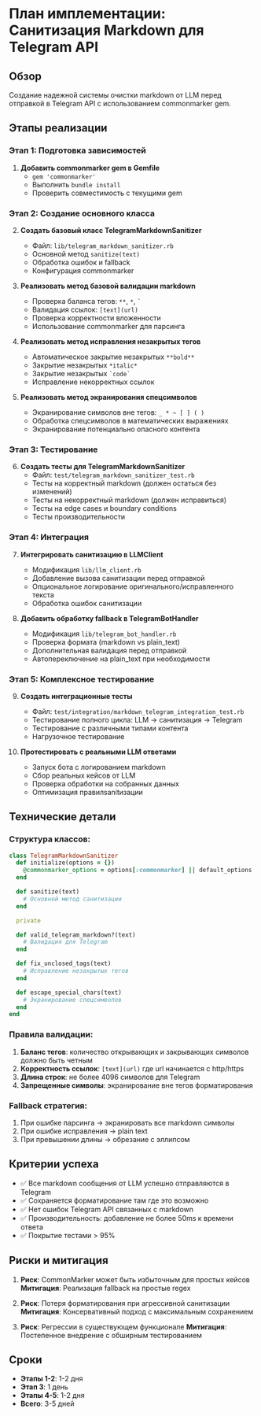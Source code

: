 # План имплементации: Санитизация Markdown для Telegram API

## Обзор
Создание надежной системы очистки markdown от LLM перед отправкой в Telegram API с использованием commonmarker gem.

## Этапы реализации

### Этап 1: Подготовка зависимостей
1. **Добавить commonmarker gem в Gemfile**
   - `gem 'commonmarker'`
   - Выполнить `bundle install`
   - Проверить совместимость с текущими gem

### Этап 2: Создание основного класса
2. **Создать базовый класс TelegramMarkdownSanitizer**
   - Файл: `lib/telegram_markdown_sanitizer.rb`
   - Основной метод `sanitize(text)`
   - Обработка ошибок и fallback
   - Конфигурация commonmarker

3. **Реализовать метод базовой валидации markdown**
   - Проверка баланса тегов: `**`, `*`, `` ` ``
   - Валидация ссылок: `[text](url)`
   - Проверка корректности вложенности
   - Использование commonmarker для парсинга

4. **Реализовать метод исправления незакрытых тегов**
   - Автоматическое закрытие незакрытых `**bold**`
   - Закрытие незакрытых `*italic*`
   - Закрытие незакрытых `` `code` ``
   - Исправление некорректных ссылок

5. **Реализовать метод экранирования спецсимволов**
   - Экранирование символов вне тегов: `_ * ~ [ ] ( )`
   - Обработка спецсимволов в математических выражениях
   - Экранирование потенциально опасного контента

### Этап 3: Тестирование
6. **Создать тесты для TelegramMarkdownSanitizer**
   - Файл: `test/telegram_markdown_sanitizer_test.rb`
   - Тесты на корректный markdown (должен остаться без изменений)
   - Тесты на некорректный markdown (должен исправиться)
   - Тесты на edge cases и boundary conditions
   - Тесты производительности

### Этап 4: Интеграция
7. **Интегрировать санитизацию в LLMClient**
   - Модификация `lib/llm_client.rb`
   - Добавление вызова санитизации перед отправкой
   - Опциональное логирование оригинального/исправленного текста
   - Обработка ошибок санитизации

8. **Добавить обработку fallback в TelegramBotHandler**
   - Модификация `lib/telegram_bot_handler.rb`
   - Проверка формата (markdown vs plain_text)
   - Дополнительная валидация перед отправкой
   - Автопереключение на plain_text при необходимости

### Этап 5: Комплексное тестирование
9. **Создать интеграционные тесты**
   - Файл: `test/integration/markdown_telegram_integration_test.rb`
   - Тестирование полного цикла: LLM -> санитизация -> Telegram
   - Тестирование с различными типами контента
   - Нагрузочное тестирование

10. **Протестировать с реальными LLM ответами**
    - Запуск бота с логированием markdown
    - Сбор реальных кейсов от LLM
    - Проверка обработки на собранных данных
    - Оптимизация правилsanitизации

## Технические детали

### Структура классов:
```ruby
class TelegramMarkdownSanitizer
  def initialize(options = {})
    @commonmarker_options = options[:commonmarker] || default_options
  end

  def sanitize(text)
    # Основной метод санитизации
  end

  private

  def valid_telegram_markdown?(text)
    # Валидация для Telegram
  end

  def fix_unclosed_tags(text)
    # Исправление незакрытых тегов
  end

  def escape_special_chars(text)
    # Экранирование спецсимволов
  end
end
```

### Правила валидации:
1. **Баланс тегов**: количество открывающих и закрывающих символов должно быть четным
2. **Корректность ссылок**: `[text](url)` где url начинается с http/https
3. **Длина строк**: не более 4096 символов для Telegram
4. **Запрещенные символы**: экранирование вне тегов форматирования

### Fallback стратегия:
1. При ошибке парсинга → экранировать все markdown символы
2. При ошибке исправления → plain text
3. При превышении длины → обрезание с эллипсом

## Критерии успеха

- ✅ Все markdown сообщения от LLM успешно отправляются в Telegram
- ✅ Сохраняется форматирование там где это возможно
- ✅ Нет ошибок Telegram API связанных с markdown
- ✅ Производительность: добавление не более 50ms к времени ответа
- ✅ Покрытие тестами > 95%

## Риски и митигация

1. **Риск**: CommonMarker может быть избыточным для простых кейсов
   **Митигация**: Реализация fallback на простые regex

2. **Риск**: Потеря форматирования при агрессивной санитизации
   **Митигация**: Консервативный подход с максимальным сохранением

3. **Риск**: Регрессии в существующем функционале
   **Митигация**: Постепенное внедрение с обширным тестированием

## Сроки
- **Этапы 1-2**: 1-2 дня
- **Этап 3**: 1 день
- **Этапы 4-5**: 1-2 дня
- **Всего**: 3-5 дней